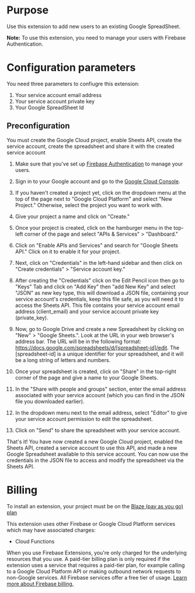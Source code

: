 <!-- 
This file provides your users an overview of your extension. All content is optional, but this is the recommended format. Your users will see the contents of this file when they run the `firebase ext:info` command.

Include any important functional details as well as a brief description for any additional setup required by the user (both pre- and post-installation).

Learn more about writing a PREINSTALL.md file in the docs:
https://firebase.google.com/docs/extensions/alpha/create-user-docs#writing-preinstall
-->

# Purpose

Use this extension to add new users to an existing Google SpreadSheet.

**Note:** To use this extension, you need to manage your users with Firebase Authentication.

# Configuration parameters

You need three parameters to confiugre this extension:
1. Your service account email address
1. Your service account private key
1. Your Google SpreadSheet Id

## Preconfiguration

You must create the Google Cloud project, enable Sheets API, create the service account, create the spreadsheet and share it with the created service account 

1. Make sure that you've set up [Firebase Authentication](https://firebase.google.com/docs/auth) to manage your users.

1. Sign in to your Google account and go to the [Google Cloud Console](https://console.cloud.google.com/).

1. If you haven't created a project yet, click on the dropdown menu at the top of the page next to "Google Cloud Platform" and select "New Project." Otherwise, select the project you want to work with.

1. Give your project a name and click on "Create."

1. Once your project is created, click on the hamburger menu in the top-left corner of the page and select "APIs & Services" > "Dashboard."

1. Click on "Enable APIs and Services" and search for "Google Sheets API." Click on it to enable it for your project.

1. Next, click on "Credentials" in the left-hand sidebar and then click on "Create credentials" > "Service account key."

1. After creating the "Credentials" click on the Edit Pencil icon then go to "Keys" Tab and click on "Add Key"  then "add New Key" and select "JSON" as new key type, this will download a JSON file, containing your service account's credentials, keep this file safe, as you will need it to access the Sheets API. This file contains your service account email address (client_email) and your service account private key (private_key).

3. Now, go to Google Drive and create a new Spreadsheet by clicking on "New" > "Google Sheets.". Look at the URL in your web browser's address bar. The URL will be in the following format: https://docs.google.com/spreadsheets/d/[spreadsheet-id]/edit. The [spreadsheet-id] is a unique identifier for your spreadsheet, and it will be a long string of letters and numbers. 

1. Once your spreadsheet is created, click on "Share" in the top-right corner of the page and give a name to your Google Sheets.

1. In the "Share with people and groups" section, enter the email address associated with your service account (which you can find in the JSON file you downloaded earlier).

1. In the dropdown menu next to the email address, select "Editor" to give your service account permission to edit the spreadsheet.

1. Click on "Send" to share the spreadsheet with your service account.

That's it! You have now created a new Google Cloud project, enabled the Sheets API, created a service account to use this API, and made a new Google Spreadsheet available to this service account. You can now use the credentials in the JSON file to access and modify the spreadsheet via the Sheets API.

<!-- We recommend keeping the following section to explain how billing for Firebase Extensions works -->
# Billing

To install an extension, your project must be on the [Blaze (pay as you go) plan](https://firebase.google.com/pricing)

This extension uses other Firebase or Google Cloud Platform services which may have associated charges:

<!-- List all products the extension interacts with -->
- Cloud Functions

When you use Firebase Extensions, you're only charged for the underlying resources that you use. A paid-tier billing plan is only required if the extension uses a service that requires a paid-tier plan, for example calling to a Google Cloud Platform API or making outbound network requests to non-Google services. All Firebase services offer a free tier of usage. [Learn more about Firebase billing.](https://firebase.google.com/pricing)
